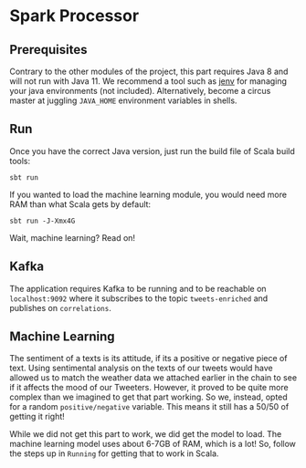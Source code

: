 # Spark Processor

## Prerequisites

Contrary to the other modules of the project, this part requires Java 8 and will not run with Java 11.
We recommend a tool such as [jenv](https://www.jenv.be/) for managing your java environments (not included).
Alternatively, become a circus master at juggling `JAVA_HOME` environment variables in shells.

## Run


Once you have the correct Java version, just run the build file of Scala build tools:

  `sbt run`

If you wanted to load the machine learning module, you would need more RAM than what Scala gets by default:

  `sbt run -J-Xmx4G`

Wait, machine learning? Read on!


## Kafka

The application requires Kafka to be running and to be reachable on `localhost:9092`
where it subscribes to the topic `tweets-enriched` and publishes on `correlations`.


## Machine Learning

The sentiment of a texts is its attitude, if its a positive or negative piece of text.
Using sentimental analysis on the texts of our tweets would have allowed us to match
the weather data we attached earlier in the chain to see if it affects the mood of our
Tweeters.
However, it proved to be quite more complex than we imagined to get that part working.
So we, instead, opted for a random `positive/negative` variable.
This means it still has a 50/50 of getting it right!


While we did not get this part to work, we did get the model to load.
The machine learning model uses about 6-7GB of RAM, which is a lot!
So, follow the steps up in `Running` for getting that to work in Scala.
